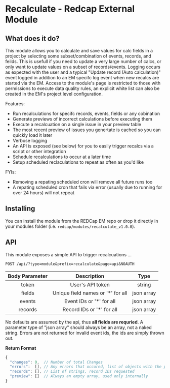 # Recalculate - Redcap External Module

## What does it do?

This module allows you to calculate and save values for calc fields in a project by selecting some subset/combination of events, records, and feilds. This is usefull if you need to update a very large number of calcs, or only want to update values on a subset of records/events. Logging occurs as expected with the user and a typical "Update record (Auto calculation)" event logged in addition to an EM specifc log event when new recalcs are started via the EM. Access to the module's page is restricted to those with permissions to execute data quality rules, an explicit white list can also be created in the EM's project level configuration.

Features:

* Run recalculations for specifc records, events, fields or any cobination
* Generate previews of incorrect calculations before executing them
* Execute a recalcuation on a single issue in your preview table
* The most recent preview of issues you genertate is cached so you can quickly load it later
* Verbose logging
* An API is exposed (see below) for you to easily trigger recalcs via a script or other integration
* Schedule recalculations to occur at a later time
* Setup scheduled reclaculations to repeat as often as you'd like

FYIs:

* Removing a repating scheduled cron will remove all future runs too
* A repating scheduled cron that fails via error (usually due to running for over 24 hours) will not repeat

## Installing

You can install the module from the REDCap EM repo or drop it directly in your modules folder (i.e. `redcap/modules/recalculate_v1.0.0`).

## API

This module exposes a simple API to trigger recalcuations ...

`POST /api/?type=module&prefix=recalculate&page=api&NOAUTH`

|**Body Parameter**|              **Description**             |   **Type**   |
|:-----------------:|:---------------------------------------:|:------------:|
|   token           |   User's API token                      |  string      |
|   fields          |   Unique field names or '*' for all     |  json array  |
|   events          |   Event IDs or '*' for all              |  json array  |
|   records         |   Record IDs or '*' for all             |  json array  |

No defaults are assumed by the api, thus **all fields are requried**. A parameter type of "json array" should always be an array, not a naked string. Errors are not returned for invalid event ids, the ids are simply thrown out.

**Return Format**

```js
{
  "changes": 0,  // Number of total Changes
  "errors":  [], // Any errors that occured, list of objects with the property "display" (bool) and "text" (string)
  "records": [], // List of strings, record IDs requested
  "preview": []  // Always an empty array, used only internally
}
```
